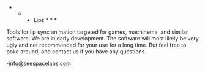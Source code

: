 * * * Lipz * * *

Tools for lip sync animation targeted for games, machinema, and similar software. We are in early development. The software will most likely be very ugly and not recommended for your use for a long time. But feel free to poke around, and contact us if you have any questions.

-info@seespacelabs.com

